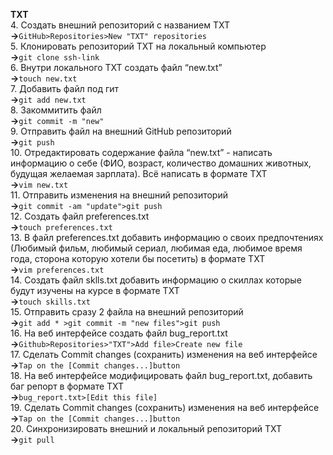 **TXT**<br>
 4. Создать внешний репозиторий c названием TXT<br> **->**`GitHub>Repositories>New "TXT" repositories`<br>
 5. Клонировать репозиторий TXT на локальный компьютер<br> **->**`git clone ssh-link`<br>
 6. Внутри локального TXT создать файл “new.txt”<br> **->**`touch new.txt`<br>
 7. Добавить файл под гит<br> **->**`git add new.txt`<br>
 8. Закоммитить файл<br> **->**`git commit -m "new"`<br>
 9. Отправить файл на внешний GitHub репозиторий<br> **->**`git push`<br>
 10. Отредактировать содержание файла “new.txt” - написать информацию о себе (ФИО, возраст, количество домашних животных, будущая желаемая зарплата). Всё написать в формате TXT<br> **->**`vim new.txt`<br>
 11. Отправить изменения на внешний репозиторий<br> **->**`git commit -am "update">git push`<br>
 12. Создать файл preferences.txt<br> **->**`touch preferences.txt`<br>
 13. В файл preferences.txt добавить информацию о своих предпочтениях (Любимый фильм, любимый сериал, любимая еда, любимое время года, сторона которую хотели бы посетить) в формате TXT<br> **->**`vim preferences.txt`<br>
 14. Создать файл sklls.txt добавить информацию о скиллах которые будут изучены на курсе в формате TXT<br> **->**`touch skills.txt`<br>
 15. Отправить сразу 2 файла на внешний репозиторий<br> **->**`git add * >git commit -m "new files">git push`<br>
 16. На веб интерфейсе создать файл bug_report.txt<br> **->**`Github>Repositories>"TXT">Add file>Create new file`<br>
 17. Сделать Commit changes (сохранить) изменения на веб интерфейсе<br> **->**`Tap on the [Commit changes...]button`<br>
 18. На веб интерфейсе модифицировать файл bug_report.txt, добавить баг репорт в формате TXT<br> **->**`bug_report.txt>[Edit this file]`<br>
 19. Сделать Commit changes (сохранить) изменения на веб интерфейсе<br> **->**`Tap on the [Commit changes...]button`<br>
 20. Синхронизировать внешний и локальный репозиторий TXT<br> **->**`git pull`<br>
